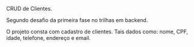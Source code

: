 CRUD de Clientes.

Segundo desafio da primeira fase no trilhas em backend.

O projeto consta com cadastro de clientes. 
Tais dados como: nome, CPF, idade, telefone, endereço e email.

